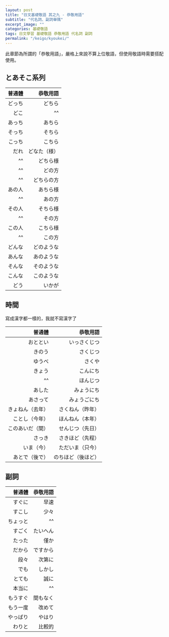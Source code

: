 ```yaml
---
layout: post
title: "日文基礎敬語 其之九 - 恭敬用語"
subtitle: "代名詞、副詞舉隅"
excerpt_image: ""
categories: 基礎敬語
tags: 日文學習 基礎敬語 恭敬用語 代名詞 副詞
permalink: "/keigo/kyoukei/"
---
```


此章節為所謂的「恭敬用語」，嚴格上來說不算上位敬語，但使用敬語時需要搭配使用。

## とあそこ系列

| 普通體 | 恭敬用語 |
| ---: | ---: |
| どっち | どちら |
| どこ | ^^ |
| あっち | あちら |
| そっち | そちら |
| こっち | こちら |
| だれ | どなた（様）|
| ^^ | どちら様 |
| ^^ | どの方 |
| ^^ | どちらの方 |
| あの人 | あちら様 |
| ^^ | あの方 |
| その人 | そちら様 |
| ^^ | その方 |
| この人 | こちら様 |
| ^^ | この方 |
| どんな | どのような |
| あんな | あのような |
| そんな | そのような |
| こんな | このような |
| どう | いかが |

## 時間

寫成漢字都一樣的，我就不寫漢字了

| 普通體 | 恭敬用語 |
| ---: | ---: |
| おととい | いっさくじつ |
| きのう | さくじつ |
| ゆうべ | さくや |
| きょう | こんにち |
| ^^ | ほんじつ |
| あした | みょうにち |
| あさって | みょうごにち |
| きょねん（去年） | さくねん（昨年） |
| ことし（今年） | ほんねん（本年） |
| このあいだ（間） | せんじつ（先日） |
| さっき | さきほど（先程） |
| いま（今） | ただいま（只今） |
| あとで（後で） | のちほど（後ほど） |

## 副詞

| 普通體 | 恭敬用語 |
| ---: | ---: |
| すぐに | 早速 |
| すこし | 少々 |
| ちょっと | ^^ |
| すごく | たいへん |
| たった | 僅か |
| だから | ですから |
| 段々 | 次第に |
| でも | しかし |
| とても | 誠に |
| 本当に | ^^ |
| もうすぐ | 間もなく |
| もう一度 | 改めて |
| やっぱり | やはり |
| わりと | 比較的 |